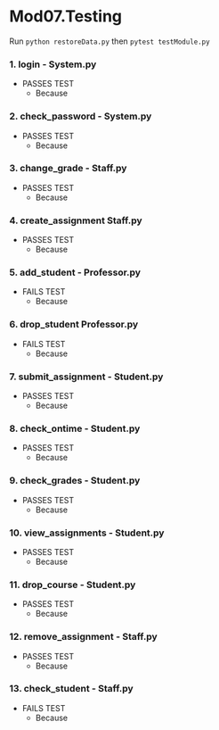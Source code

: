 # Mod07.Testing

Run `python restoreData.py` then `pytest testModule.py`

### 1. login - System.py
  - PASSES TEST
    - Because

### 2. check_password - System.py
  - PASSES TEST
    - Because

### 3. change_grade - Staff.py
  - PASSES TEST
    - Because
  
### 4. create_assignment Staff.py
  - PASSES TEST
    - Because

### 5. add_student - Professor.py
  - FAILS TEST
    - Because

### 6. drop_student Professor.py
  - FAILS TEST
    - Because

### 7. submit_assignment - Student.py
  - PASSES TEST
    - Because

### 8. check_ontime - Student.py
  - PASSES TEST
    - Because

### 9. check_grades - Student.py
  - PASSES TEST
    - Because

### 10. view_assignments - Student.py
  - PASSES TEST
    - Because

### 11. drop_course - Student.py
  - PASSES TEST
    - Because

### 12. remove_assignment - Staff.py
  - PASSES TEST
    - Because

### 13. check_student - Staff.py
  - FAILS TEST
    - Because
